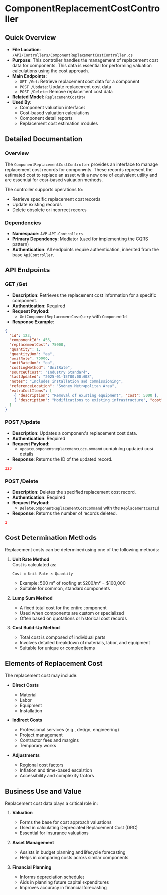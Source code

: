 # ComponentReplacementCostController

## Quick Overview

- **File Location**: `/API/Controllers/ComponentReplacementCostController.cs`
- **Purpose**: This controller handles the management of replacement cost data for components. This data is essential for performing valuation calculations using the cost approach.
- **Main Endpoints**: 
  - `GET /Get`: Retrieve replacement cost data for a component
  - `POST /Update`: Update replacement cost data
  - `POST /Delete`: Remove replacement cost data
- **Related Model**: `ReplacementCostDto`
- **Used By**:
  - Component valuation interfaces
  - Cost-based valuation calculations
  - Component detail reports
  - Replacement cost estimation modules

## Detailed Documentation

### Overview

The `ComponentReplacementCostController` provides an interface to manage replacement cost records for components. These records represent the estimated cost to replace an asset with a new one of equivalent utility and are essential for cost-based valuation methods.

The controller supports operations to:
- Retrieve specific replacement cost records
- Update existing records
- Delete obsolete or incorrect records

### Dependencies

- **Namespace**: `AVP.API.Controllers`
- **Primary Dependency**: Mediator (used for implementing the CQRS pattern)
- **Authentication**: All endpoints require authentication, inherited from the base `ApiController`.

## API Endpoints

### GET /Get

- **Description**: Retrieves the replacement cost information for a specific component.
- **Authentication**: Required
- **Request Payload**:
  - `GetComponentReplacementCostQuery` with `ComponentId`
- **Response Example**:
```json
{
  "id": 123,
  "componentId": 456,
  "replacementCost": 75000,
  "quantity": 1,
  "quantityUom": "ea",
  "unitRate": 75000,
  "unitRateUom": "ea",
  "costingMethod": "UnitRate",
  "sourceOfCost": "Industry Standard",
  "lastUpdated": "2025-01-15T00:00:00Z",
  "notes": "Includes installation and commissioning",
  "referenceLocation": "Sydney Metropolitan Area",
  "extraCostItems": [
    { "description": "Removal of existing equipment", "cost": 5000 },
    { "description": "Modifications to existing infrastructure", "cost": 3000 }
  ]
}
```

### POST /Update

- **Description**: Updates a component's replacement cost data.
- **Authentication**: Required
- **Request Payload**:
  - `UpdateComponentReplacementCostCommand` containing updated cost details
- **Response**: Returns the ID of the updated record.
```json
123
```

### POST /Delete

- **Description**: Deletes the specified replacement cost record.
- **Authentication**: Required
- **Request Payload**:
  - `DeleteComponentReplacementCostCommand` with the `ReplacementCostId`
- **Response**: Returns the number of records deleted.
```json
1
```

## Cost Determination Methods

Replacement costs can be determined using one of the following methods:

1. **Unit Rate Method**  
   Cost is calculated as:
   ```
   Cost = Unit Rate × Quantity
   ```
   - Example: 500 m² of roofing at $200/m² = $100,000
   - Suitable for common, standard components

2. **Lump Sum Method**  
   - A fixed total cost for the entire component
   - Used when components are custom or specialized
   - Often based on quotations or historical cost records

3. **Cost Build-Up Method**  
   - Total cost is composed of individual parts
   - Involves detailed breakdown of materials, labor, and equipment
   - Suitable for unique or complex items

## Elements of Replacement Cost

The replacement cost may include:

- **Direct Costs**
  - Material
  - Labor
  - Equipment
  - Installation

- **Indirect Costs**
  - Professional services (e.g., design, engineering)
  - Project management
  - Contractor fees and margins
  - Temporary works

- **Adjustments**
  - Regional cost factors
  - Inflation and time-based escalation
  - Accessibility and complexity factors

## Business Use and Value

Replacement cost data plays a critical role in:

1. **Valuation**
   - Forms the base for cost approach valuations
   - Used in calculating Depreciated Replacement Cost (DRC)
   - Essential for insurance valuations

2. **Asset Management**
   - Assists in budget planning and lifecycle forecasting
   - Helps in comparing costs across similar components

3. **Financial Planning**
   - Informs depreciation schedules
   - Aids in planning future capital expenditures
   - Improves accuracy in financial forecasting